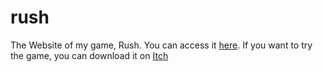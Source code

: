 # rush
The Website of my game, Rush. You can access it [here](http://rush.bigaston.me). If you want to try the game, you can download it on [Itch](https://bigaston.itch.io/rush)
